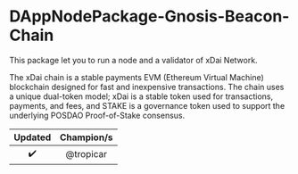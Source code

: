 # DAppNodePackage-Gnosis-Beacon-Chain

This package let you to run a node and a validator of xDai Network.

The xDai chain is a stable payments EVM (Ethereum Virtual Machine) blockchain designed for fast and inexpensive transactions. The chain uses a unique dual-token model; xDai is a stable token used for transactions, payments, and fees, and STAKE is a governance token used to support the underlying POSDAO Proof-of-Stake consensus.

|      Updated       | Champion/s |
| :----------------: | :--------: |
| :heavy_check_mark: | @tropicar  |
